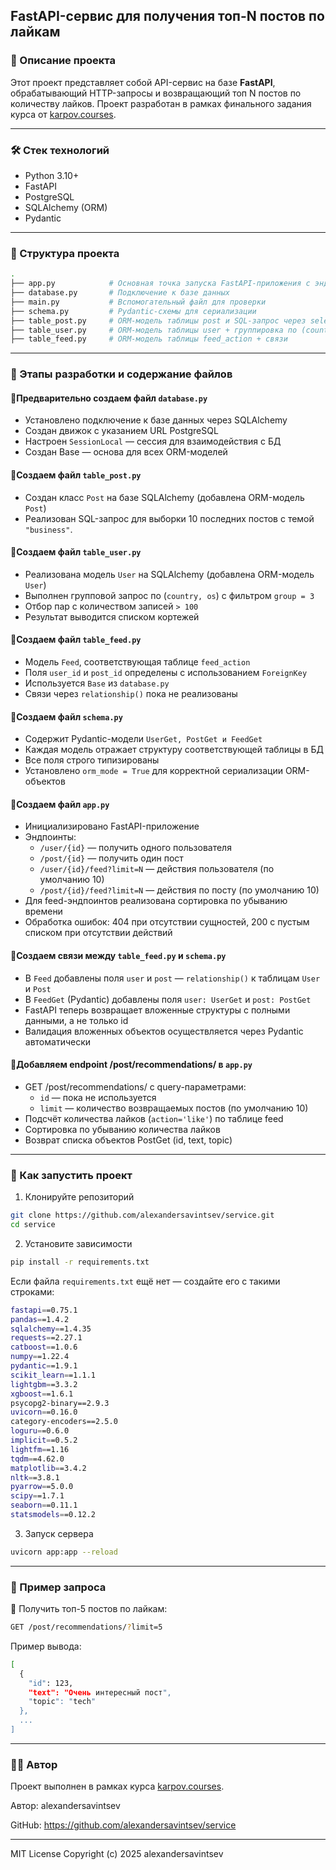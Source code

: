 ## FastAPI-сервис для получения топ-N постов по лайкам

### 📌 Описание проекта

Этот проект представляет собой API-сервис на базе **FastAPI**, обрабатывающий HTTP-запросы и возвращающий топ N постов по количеству лайков. Проект разработан в рамках финального задания курса от [karpov.courses](https://lab.karpov.courses/learning/756/module/6008/lesson/49280/135019/663264/).

---

### 🛠️ Стек технологий

- Python 3.10+
- FastAPI
- PostgreSQL
- SQLAlchemy (ORM)
- Pydantic

---

### 📂 Структура проекта

```bash
.
├── app.py            # Основная точка запуска FastAPI-приложения с эндпоинтами
├── database.py       # Подключение к базе данных
├── main.py           # Вспомогательный файл для проверки
├── schema.py         # Pydantic-схемы для сериализации
├── table_post.py     # ORM-модель таблицы post и SQL-запрос через select
├── table_user.py     # ORM-модель таблицы user + группировка по (country, os)
├── table_feed.py     # ORM-модель таблицы feed_action + связи
```

---

### 📝 Этапы разработки и содержание файлов

#### 🔸Предварительно создаем файл `database.py`

- Установлено подключение к базе данных через SQLAlchemy
- Создан движок с указанием URL PostgreSQL
- Настроен `SessionLocal` — сессия для взаимодействия с БД
- Создан Base — основа для всех ORM-моделей

#### 🔸Создаем файл `table_post.py`

- Создан класс `Post` на базе SQLAlchemy (добавлена ORM-модель `Post`)
- Реализован SQL-запрос для выборки 10 последних постов с темой `"business"`.

#### 🔸Создаем файл `table_user.py`

- Реализована модель `User` на SQLAlchemy (добавлена ORM-модель `User`)
- Выполнен групповой запрос по (`country, os`) с фильтром `group = 3`
- Отбор пар с количеством записей `> 100`
- Результат выводится списком кортежей

#### 🔸Создаем файл `table_feed.py`

- Модель `Feed`, соответствующая таблице `feed_action`
- Поля `user_id` и `post_id` определены с использованием `ForeignKey`
- Используется `Base` из `database.py`
- Связи через `relationship()` пока не реализованы

#### 🔸Создаем файл `schema.py`

- Содержит Pydantic-модели `UserGet, PostGet и FeedGet`
- Каждая модель отражает структуру соответствующей таблицы в БД
- Все поля строго типизированы
- Установлено `orm_mode = True` для корректной сериализации ORM-объектов

#### 🔸Создаем файл `app.py`

- Инициализировано FastAPI-приложение
- Эндпоинты:
  - `/user/{id}` — получить одного пользователя
  - `/post/{id}` — получить один пост
  - `/user/{id}/feed?limit=N` — действия пользователя (по умолчанию 10)
  - `/post/{id}/feed?limit=N` — действия по посту (по умолчанию 10)
- Для feed-эндпоинтов реализована сортировка по убыванию времени
- Обработка ошибок: 404 при отсутствии сущностей, 200 с пустым списком при отсутствии действий

#### 🔸Создаем связи между `table_feed.py` и `schema.py` 

- В `Feed` добавлены поля `user` и `post` — `relationship()` к таблицам `User` и `Post`
- В `FeedGet` (Pydantic) добавлены поля `user: UserGet` и `post: PostGet`
- FastAPI теперь возвращает вложенные структуры с полными данными, а не только id
- Валидация вложенных объектов осуществляется через Pydantic автоматически

#### 🔸Добавляем endpoint /post/recommendations/ в `app.py`

- GET /post/recommendations/ с query-параметрами:
  - `id` — пока не используется
  - `limit` — количество возвращаемых постов (по умолчанию 10)
- Подсчёт количества лайков (`action='like'`) по таблице feed
- Сортировка по убыванию количества лайков
- Возврат списка объектов PostGet (id, text, topic)

---

### 🚀 Как запустить проект

1. Клонируйте репозиторий
```bash
git clone https://github.com/alexandersavintsev/service.git
cd service
```

2. Установите зависимости
```bash
pip install -r requirements.txt
```

Если файла `requirements.txt` ещё нет — создайте его с такими строками:
```bash
fastapi==0.75.1
pandas==1.4.2
sqlalchemy==1.4.35
requests==2.27.1
catboost==1.0.6
numpy==1.22.4
pydantic==1.9.1
scikit_learn==1.1.1
lightgbm==3.3.2
xgboost==1.6.1
psycopg2-binary==2.9.3
uvicorn==0.16.0
category-encoders==2.5.0
loguru==0.6.0
implicit==0.5.2
lightfm==1.16
tqdm==4.62.0
matplotlib==3.4.2
nltk==3.8.1
pyarrow==5.0.0
scipy==1.7.1
seaborn==0.11.1
statsmodels==0.12.2
```

3. Запуск сервера
```bash
uvicorn app:app --reload
```

---

### 📎 Пример запроса

🔹 Получить топ-5 постов по лайкам:
```bash
GET /post/recommendations/?limit=5
```

Пример вывода:
```bash
[
  {
    "id": 123,
    "text": "Очень интересный пост",
    "topic": "tech"
  },
  ...
]
```

---

### 👨‍💻 Автор
Проект выполнен в рамках курса [karpov.courses](https://lab.karpov.courses/learning/756/module/6008/lesson/49280/135019/663264/).

Автор: alexandersavintsev

GitHub: https://github.com/alexandersavintsev/service

---

MIT License
Copyright (c) 2025 alexandersavintsev
